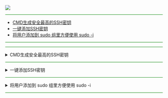 <img src="https://cdn.jsdelivr.net/gh/Jianfei-DinG/bash/script/66c2af54e65d4.png" width="%100" height="auto" align="center" />

<hr style="border: none; height: 1px; background-color: green;">

- [CMD生成安全最高的SSH密钥](#0) &nbsp;&nbsp;&nbsp;&nbsp;
- [一键添加SSH密钥](#1) &nbsp;&nbsp;&nbsp;&nbsp;
- [将用户添加到 sudo 组里方便使用 sudo -i](#2) &nbsp;&nbsp;&nbsp;&nbsp;

<hr style="border: none; height: 1px; background-color: green;">

</details>
<hr style="border: none; height: 1px; background-color: green;">
<details>  
<summary>CMD生成安全最高的SSH密钥</summary> 
<a name="2"></a>
  
MCD执行  
```
ssh-keygen -t ed25519 -a 100 -f %USERPROFILE%\.ssh\id_rsa -C "tianyun@Windows"
```
同步公钥
```
type %USERPROFILE%\.ssh\id_rsa.pub | ssh root@192.168.1.8 "cat >> .ssh/authorized_keys"
```
<hr style="border: none; height: 0.1px; background-color: green;">
Linux 一键执行命令
```
ssh-keygen -t ed25519 -a 100 -f ~/.ssh/id_rsa -C "local@machine" && ssh-copy-id -i ~/.ssh/id_rsa.pub $USER@localhost
```

示例：
```
Generating public/private rsa key pair.
Enter file in which to save the key (C:\Users\你的用户名\.ssh\id_rsa):  ← 按回车即可（使用默认）
Enter passphrase (empty for no passphrase):                           ←  输入私钥密码（可为空））
Enter same passphrase again:                                          ←  再次确认密码

id_rsa（私钥-客户端）
id_rsa.pub（公钥-服务端）
```
</details>
<hr style="border: none; height: 1px; background-color: green;">
<details>  
<summary>一键添加SSH密钥</summary> 
<a name="1"></a>
  
```
sh <(curl -Ls https:///cdn.jsdelivr.net/gh/Jianfei-DinG/bash/script/ssh_key_installer.sh)
```

```
bash <(curl -Ls https:///cdn.jsdelivr.net/gh/Jianfei-DinG/bash/script/ssh_key_installer.sh)
```
Ubuntu / Debian 安装 sudo 和 curl
```
apt update && apt install -y sudo curl
```
Alpine Linux 安装 sudo 和 curl
```
apk update && apk add sudo curl
```
</details>
<hr style="border: none; height: 1px; background-color: green;">
<details>  
<summary>将用户添加到 sudo 组里方便使用 sudo -i</summary> 
<a name="2"></a>
  
```
usermod -aG sudo "$(whoami)"
```
``
命令执行后需要重新连接才能生效
``
</details>
<hr style="border: none; height: 1px; background-color: green;">

